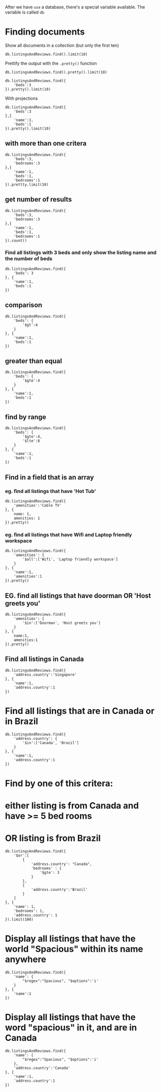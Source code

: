 After we have `use` a database, there's a special variable available. 
The variable is called `db`

# Finding documents

Show all documents in a collection (but only the first ten)
```
db.listingsAndReviews.find().limit(10)
```

Prettify the output with the `.pretty()` function

```
db.listingsAndReviews.find().pretty().limit(10)
```

```
db.listingsAndReviews.find({
    'beds':3
}).pretty().limit(10)
```

With projections
```
db.listingsAndReviews.find({
    'beds':3
},{
    'name':1,
    'beds':1
}).pretty().limit(10)
```

## with more than one critera
```
db.listingsAndReviews.find({
    'beds':3,
    'bedrooms':3
},{
    'name':1,
    'beds':1,
    'bedrooms':1
}).prettty.limit(10)
```
## get number of results

```
db.listingsAndReviews.find({
    'beds':3,
    'bedrooms':3
},{
    'name':1,
    'beds':1,
    'bedrooms':1
}).count()
```

### Find all listings with 3 beds and only show the listing name and the number of beds
```
db.listingsAndReviews.find({
    'beds': 3
}, {
    'name':1,
    'beds':1
})
```
## comparison
```
db.listingsAndReviews.find({
    'beds': {
        '$gt':4
    }
}, {
    'name':1,
    'beds':1
})
```

## greater than equal
```
db.listingsAndReviews.find({
    'beds': {
        '$gte':4
    }
}, {
    'name':1,
    'beds':1
})
```

## find by range
```
db.listingsAndReviews.find({
    'beds': {
        '$gte':4,
        '$lte':8
    }
}, {
    'name':1,
    'beds':1
})
```

## Find in a field that is an array

### eg. find all listings that have 'Hot Tub'
```
db.listingsAndReviews.find({
    'amenities':'Cable TV'
}, {
    name: 1,
    amenities: 1
}).pretty()
```

### eg. find all listings that have Wifi and Laptop friendly workspace
```
db.listingsAndReviews.find({
    'amenities': {
        '$all':['Wifi', 'Laptop friendly workspace']
    }
}, {
    'name':1,
    'amenities':1
}).pretty()
```

## EG. find all listings that have doorman OR 'Host greets you'
```
db.listingsAndReviews.find({
    'amenities': {
        '$in':['Doorman', 'Host greets you']
    }
}, {
    name:1,
    amenities:1
}).pretty()
```

## Find all listings in Canada
```
db.listingsAndReviews.find({
    'address.country':'Singapore'
}, {
    'name':1,
    'address.country':1
})
```

# Find all listings that are in Canada or in Brazil
```
db.listingsAndReviews.find({
    'address.country': {
        '$in':['Canada', 'Brazil']
    }
}, {
    'name':1,
    'address.country':1
})
```

# Find by one of this critera: 
# either listing is from Canada and have >= 5 bed rooms
# OR listing is from Brazil

```
db.listingsAndReviews.find({
    '$or':[
        {
            'address.country': "Canada",
            'bedrooms' : {
                '$gte': 3
            }
        },
        {
            'address.country':'Brazil'
        }
    ]
}, {
    'name': 1,
    'bedrooms': 1,
    'address.country': 1
}).limit(100)
```

# Display all listings that have the world "Spacious" within its name anywhere
```
db.listingsAndReviews.find({
    'name': {
        "$regex":"Spacious", "$options":'i'
    }
}, {
    'name':1
})
```

# Display all listings that have the word "spacious" in it, and are in Canada
```
db.listingsAndReviews.find({
    'name': {
        "$regex":"Spacious", "$options":'i'
    },
    'address.country':'Canada'
}, {
    'name':1,
    'address.country':1
})
```
